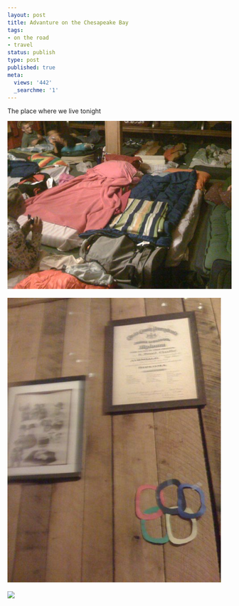 ```yaml
---
layout: post
title: Advanture on the Chesapeake Bay
tags:
- on the road
- travel
status: publish
type: post
published: true
meta:
  views: '442'
  _searchme: '1'
---
```

The place where we live tonight


![](/images/2010/07/l-640-480-e4a22c7e-f8d7-419b-9c21-e24edda2dc5b.jpeg)
<br/><br/>
![](/images/2010/07/p-640-480-9ba8c190-3f65-4905-81fd-ff27fca61812.jpeg)
<br/><br/>
![](http://azaleasays.files.wordpress.com/2008/09/l-640-480-acad3dfb-d9d5-4113-a31e-f51258e02dc7.jpeg)
